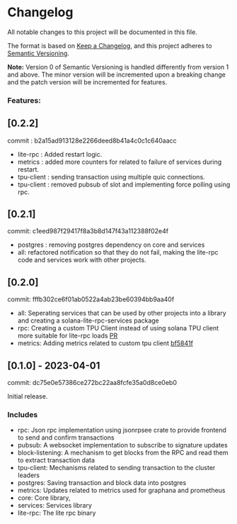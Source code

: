 # Changelog

All notable changes to this project will be documented in this file.

The format is based on [Keep a Changelog](https://keepachangelog.com/en/1.0.0/),
and this project adheres to [Semantic Versioning](https://semver.org/spec/v2.0.0.html).

**Note:** Version 0 of Semantic Versioning is handled differently from version 1 and above.
The minor version will be incremented upon a breaking change and the patch version will be incremented for features.

### Features:

## [0.2.2]

commit : b2a15ad913128e2266deed8b41a4c0c1c640aacc

- lite-rpc : Added restart logic.
- metrics : added more counters for related to failure of services during restart.
- tpu-client : sending transaction using multiple quic connections.
- tpu-client : removed pubsub of slot and implementing force polling using rpc.

## [0.2.1]

commit: c1eed987f29417f8a3b8d147f43a112388f02e4f

- postgres : removing postgres dependency on core and services
- all: refactored notification so that they do not fail, making the lite-rpc code and services work with other projects.

## [0.2.0]

commit: fffb302ce6f01ab0522a4ab23be60394bb9aa40f

- all: Seperating services that can be used by other projects into a library and creating a solana-lite-rpc-services package
- rpc: Creating a custom TPU Client instead of using solana TPU client more suitable for lite-rpc loads [PR](https://github.com/blockworks-foundation/lite-rpc/pull/105)
- metrics: Adding metrics related to custom tpu client [bf5841f](https://github.com/blockworks-foundation/lite-rpc/pull/105/commits/bf5841f43841d2bebd612abb714c53fbc920f090)

## [0.1.0] - 2023-04-01

commit: dc75e0e57386ce272bc22aa8fcfe35a0d8ce0eb0

Initial release.

### Includes

- rpc: Json rpc implementation using jsonrpsee crate to provide frontend to send and confirm transactions
- pubsub: A websocket implementation to subscribe to signature updates
- block-listening: A mechanism to get blocks from the RPC and read them to extract transaction data
- tpu-client: Mechanisms related to sending transaction to the cluster leaders
- postgres: Saving transaction and block data into postgres
- metrics: Updates related to metrics used for graphana and prometheus
- core: Core library,
- services: Services library
- lite-rpc: The lite rpc binary